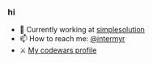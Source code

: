 ### hi

- 💼 Currently working at [simplesolution](http://simplesolution.pro/)
- 📫 How to reach me: [@intermyr](https://t.me/intermyr)
- ⚔️ [My codewars profile](https://www.codewars.com/users/intermyr)
